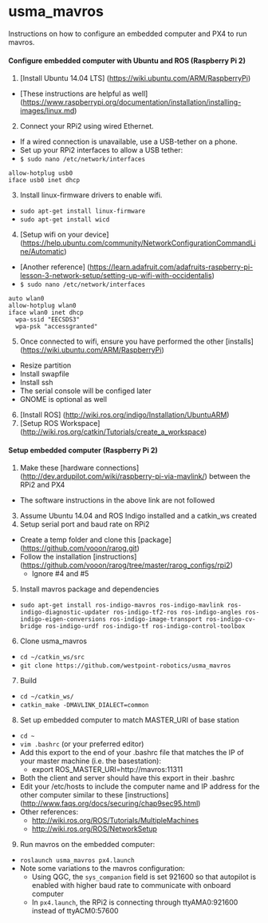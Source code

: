 # usma_mavros
Instructions on how to configure an embedded computer and PX4 to run mavros.

#### Configure embedded computer with Ubuntu and ROS (Raspberry Pi 2)
1. [Install Ubuntu 14.04 LTS] (https://wiki.ubuntu.com/ARM/RaspberryPi)
 - [These instructions are helpful as well] (https://www.raspberrypi.org/documentation/installation/installing-images/linux.md)
2. Connect your RPi2 using wired Ethernet. 
 - If a wired connection is unavailable, use a USB-tether on a phone.
 - Set up your RPi2 interfaces to allow a USB tether:
 - `$ sudo nano /etc/network/interfaces`
```
allow-hotplug usb0
iface usb0 inet dhcp
```
3. Install linux-firmware drivers to enable wifi.
 - `sudo apt-get install linux-firmware`
 - `sudo apt-get install wicd`
4. [Setup wifi on your device] (https://help.ubuntu.com/community/NetworkConfigurationCommandLine/Automatic)
 - [Another reference] (https://learn.adafruit.com/adafruits-raspberry-pi-lesson-3-network-setup/setting-up-wifi-with-occidentalis)
 - `$ sudo nano /etc/network/interfaces`
```
auto wlan0
allow-hotplug wlan0
iface wlan0 inet dhcp
  wpa-ssid "EECSDS3"
  wpa-psk "accessgranted"
```
5. Once connected to wifi, ensure you have performed the other [installs] (https://wiki.ubuntu.com/ARM/RaspberryPi)
 - Resize partition
 - Install swapfile
 - Install ssh
 - The serial console will be configed later
 - GNOME is optional as well
6. [Install ROS] (http://wiki.ros.org/indigo/Installation/UbuntuARM)
7. [Setup ROS Workspace] (http://wiki.ros.org/catkin/Tutorials/create_a_workspace)

#### Setup embedded computer (Raspberry Pi 2)
1. Make these [hardware connections] (http://dev.ardupilot.com/wiki/raspberry-pi-via-mavlink/) between the RPi2 and PX4
 * The software instructions in the above link are not followed
3. Assume Ubuntu 14.04 and ROS Indigo installed and a catkin_ws created
4. Setup serial port and baud rate on RPi2
 * Create a temp folder and clone this [package] (https://github.com/vooon/rarog.git)
 * Follow the installation [instructions] (https://github.com/vooon/rarog/tree/master/rarog_configs/rpi2)
   * Ignore #4 and #5  
5. Install mavros package and dependencies
 * `sudo apt-get install ros-indigo-mavros ros-indigo-mavlink ros-indigo-diagnostic-updater ros-indigo-tf2-ros ros-indigo-angles ros-indigo-eigen-conversions ros-indigo-image-transport ros-indigo-cv-bridge ros-indigo-urdf ros-indigo-tf ros-indigo-control-toolbox`
6. Clone usma_mavros
 * `cd ~/catkin_ws/src`
 * `git clone https://github.com/westpoint-robotics/usma_mavros`
7. Build
 * `cd ~/catkin_ws/`
 * `catkin_make -DMAVLINK_DIALECT=common`
8. Set up embedded computer to match MASTER_URI of base station
 * `cd ~`
 * `vim .bashrc` (or your preferred editor)
 * Add this export to the end of your .bashrc file that matches the IP of your master machine (i.e. the basestation):
   * export ROS_MASTER_URI=http://mavros:11311
 * Both the client and server should have this export in their .bashrc
 * Edit your /etc/hosts to include the computer name and IP address for the other computer similar to these [instructions] (http://www.faqs.org/docs/securing/chap9sec95.html) 
 * Other references:
   * http://wiki.ros.org/ROS/Tutorials/MultipleMachines
    * http://wiki.ros.org/ROS/NetworkSetup
9. Run mavros on the embedded computer:
 * `roslaunch usma_mavros px4.launch`
 * Note some variations to the mavros configuration: 
   * Using QGC, the `sys_companion` field is set 921600 so that autopilot is enabled with higher baud rate to communicate with onboard computer
    * In `px4.launch`, the RPi2 is connecting through ttyAMA0:921600 instead of ttyACM0:57600
